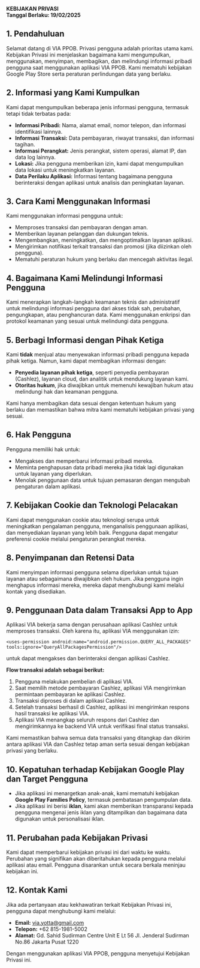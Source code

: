 **KEBIJAKAN PRIVASI**  
**Tanggal Berlaku: 19/02/2025**  

## 1. Pendahuluan  
Selamat datang di VIA PPOB. Privasi pengguna adalah prioritas utama kami. Kebijakan Privasi ini menjelaskan bagaimana kami mengumpulkan, menggunakan, menyimpan, membagikan, dan melindungi informasi pribadi pengguna saat menggunakan aplikasi VIA PPOB. Kami mematuhi kebijakan Google Play Store serta peraturan perlindungan data yang berlaku.

## 2. Informasi yang Kami Kumpulkan  
Kami dapat mengumpulkan beberapa jenis informasi pengguna, termasuk tetapi tidak terbatas pada:

- **Informasi Pribadi:** Nama, alamat email, nomor telepon, dan informasi identifikasi lainnya.
- **Informasi Transaksi:** Data pembayaran, riwayat transaksi, dan informasi tagihan.
- **Informasi Perangkat:** Jenis perangkat, sistem operasi, alamat IP, dan data log lainnya.
- **Lokasi:** Jika pengguna memberikan izin, kami dapat mengumpulkan data lokasi untuk meningkatkan layanan.
- **Data Perilaku Aplikasi:** Informasi tentang bagaimana pengguna berinteraksi dengan aplikasi untuk analisis dan peningkatan layanan.

## 3. Cara Kami Menggunakan Informasi  
Kami menggunakan informasi pengguna untuk:

- Memproses transaksi dan pembayaran dengan aman.
- Memberikan layanan pelanggan dan dukungan teknis.
- Mengembangkan, meningkatkan, dan mengoptimalkan layanan aplikasi.
- Mengirimkan notifikasi terkait transaksi dan promosi (jika diizinkan oleh pengguna).
- Mematuhi peraturan hukum yang berlaku dan mencegah aktivitas ilegal.

## 4. Bagaimana Kami Melindungi Informasi Pengguna  
Kami menerapkan langkah-langkah keamanan teknis dan administratif untuk melindungi informasi pengguna dari akses tidak sah, perubahan, pengungkapan, atau penghancuran data. Kami menggunakan enkripsi dan protokol keamanan yang sesuai untuk melindungi data pengguna.

## 5. Berbagi Informasi dengan Pihak Ketiga  
Kami **tidak** menjual atau menyewakan informasi pribadi pengguna kepada pihak ketiga. Namun, kami dapat membagikan informasi dengan:

- **Penyedia layanan pihak ketiga**, seperti penyedia pembayaran (Cashlez), layanan cloud, dan analitik untuk mendukung layanan kami.
- **Otoritas hukum**, jika diwajibkan untuk memenuhi kewajiban hukum atau melindungi hak dan keamanan pengguna.

Kami hanya membagikan data sesuai dengan ketentuan hukum yang berlaku dan memastikan bahwa mitra kami mematuhi kebijakan privasi yang sesuai.

## 6. Hak Pengguna  
Pengguna memiliki hak untuk:

- Mengakses dan memperbarui informasi pribadi mereka.
- Meminta penghapusan data pribadi mereka jika tidak lagi digunakan untuk layanan yang diperlukan.
- Menolak penggunaan data untuk tujuan pemasaran dengan mengubah pengaturan dalam aplikasi.

## 7. Kebijakan Cookie dan Teknologi Pelacakan  
Kami dapat menggunakan cookie atau teknologi serupa untuk meningkatkan pengalaman pengguna, menganalisis penggunaan aplikasi, dan menyediakan layanan yang lebih baik. Pengguna dapat mengatur preferensi cookie melalui pengaturan perangkat mereka.

## 8. Penyimpanan dan Retensi Data  
Kami menyimpan informasi pengguna selama diperlukan untuk tujuan layanan atau sebagaimana diwajibkan oleh hukum. Jika pengguna ingin menghapus informasi mereka, mereka dapat menghubungi kami melalui kontak yang disediakan.

## 9. Penggunaan Data dalam Transaksi App to App  
Aplikasi VIA bekerja sama dengan perusahaan aplikasi Cashlez untuk memproses transaksi. Oleh karena itu, aplikasi VIA menggunakan izin:

```
<uses-permission android:name="android.permission.QUERY_ALL_PACKAGES" tools:ignore="QueryAllPackagesPermission"/>
```

untuk dapat mengakses dan berinteraksi dengan aplikasi Cashlez.

**Flow transaksi adalah sebagai berikut:**
1. Pengguna melakukan pembelian di aplikasi VIA.
2. Saat memilih metode pembayaran Cashlez, aplikasi VIA mengirimkan permintaan pembayaran ke aplikasi Cashlez.
3. Transaksi diproses di dalam aplikasi Cashlez.
4. Setelah transaksi berhasil di Cashlez, aplikasi ini mengirimkan respons hasil transaksi ke aplikasi VIA.
5. Aplikasi VIA menangkap seluruh respons dari Cashlez dan mengirimkannya ke backend VIA untuk verifikasi final status transaksi.

Kami memastikan bahwa semua data transaksi yang ditangkap dan dikirim antara aplikasi VIA dan Cashlez tetap aman serta sesuai dengan kebijakan privasi yang berlaku.

## 10. Kepatuhan terhadap Kebijakan Google Play dan Target Pengguna  
- Jika aplikasi ini menargetkan anak-anak, kami mematuhi kebijakan **Google Play Families Policy**, termasuk pembatasan pengumpulan data.
- Jika aplikasi ini berisi **iklan**, kami akan memberikan transparansi kepada pengguna mengenai jenis iklan yang ditampilkan dan bagaimana data digunakan untuk personalisasi iklan.

## 11. Perubahan pada Kebijakan Privasi  
Kami dapat memperbarui kebijakan privasi ini dari waktu ke waktu. Perubahan yang signifikan akan diberitahukan kepada pengguna melalui aplikasi atau email. Pengguna disarankan untuk secara berkala meninjau kebijakan ini.

## 12. Kontak Kami  
Jika ada pertanyaan atau kekhawatiran terkait Kebijakan Privasi ini, pengguna dapat menghubungi kami melalui:

- **Email:** via.yotta@gmail.com
- **Telepon:** +62 815-1981-5002
- **Alamat:** Gd. Sahid Sudirman Centre Unit E Lt 56 Jl. Jenderal Sudirman No.86 Jakarta Pusat 1220

Dengan menggunakan aplikasi VIA PPOB, pengguna menyetujui Kebijakan Privasi ini.

